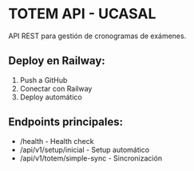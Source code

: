 # TOTEM API - UCASAL

API REST para gestión de cronogramas de exámenes.

## Deploy en Railway:
1. Push a GitHub  
2. Conectar con Railway
3. Deploy automático

## Endpoints principales:
- /health - Health check
- /api/v1/setup/inicial - Setup automático
- /api/v1/totem/simple-sync - Sincronización
